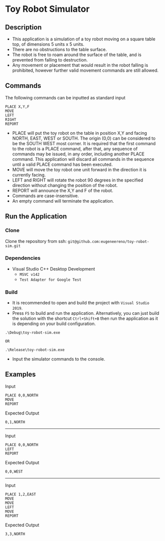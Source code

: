 # Toy Robot Simulator

## Description
 - This application is a simulation of a toy robot moving on a square table top, of dimensions 5 units x 5 units.
 - There are no obstructions to the table surface.
 - The robot is free to roam around the surface of the table, and is prevented from falling to destruction.
 - Any movement or placement that would result in the robot falling is prohibited, however further valid movement commands are still allowed.

## Commands
The following commands can be inputted as standard input

```
PLACE X,Y,F
MOVE
LEFT
RIGHT
REPORT
```
 - PLACE will put the toy robot on the table in position X,Y and facing NORTH, EAST, WEST or SOUTH. The origin (0,0) can be considered to be the SOUTH WEST most corner. It is required that the first command to the robot is a PLACE command, after that, any sequence of commands may be issued, in any order, including another PLACE command. This application will discard all commands in the sequence until a valid PLACE command has been executed.
 - MOVE will move the toy robot one unit forward in the direction it is currently facing.
 - LEFT and RIGHT will rotate the robot 90 degrees in the specified direction without changing the position of the robot.
 - REPORT will announce the X,Y and F of the robot.
 - Commands are case-insensitive.
 - An empty command will terminate the application.

 ## Run the Application

 ### Clone
 Clone the repository from ssh: `git@github.com:eugeneereno/toy-robot-sim.git`

 ### Dependencies
  - Visual Studio C++ Desktop Development
    - `MSVC v142`
    - `Test Adapter for Google Test`

 ### Build
  - It is recommended to open and build the project with `Visual Studio 2019`.
  - Press `F5` to build and run the application. Alternatively, you can just build the solution with the shortcut `Ctrl+Shift+B` then run the application as it is depending on your build configuration.
  ```
  .\Debug\toy-robot-sim.exe

  OR

  .\Release\toy-robot-sim.exe
  ```
  - Input the simulator commands to the console.

## Examples

Input
```
PLACE 0,0,NORTH
MOVE
REPORT
```

Expected Output
```
0,1,NORTH
```
---
Input
```
PLACE 0,0,NORTH
LEFT
REPORT
```

Expected Output
```
0,0,WEST
```
---
Input
```
PLACE 1,2,EAST
MOVE
MOVE
LEFT
MOVE
REPORT
```

Expected Output
```
3,3,NORTH
```
